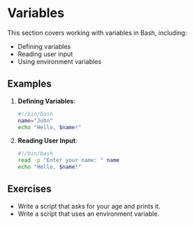 # Variables

This section covers working with variables in Bash, including:

- Defining variables
- Reading user input
- Using environment variables

## Examples

1. **Defining Variables**:
   ```bash
   #!/bin/bash
   name="John"
   echo "Hello, $name!"
   ```

2. **Reading User Input**:
   ```bash
   #!/bin/bash
   read -p "Enter your name: " name
   echo "Hello, $name!"
   ```

## Exercises

- Write a script that asks for your age and prints it.
- Write a script that uses an environment variable.